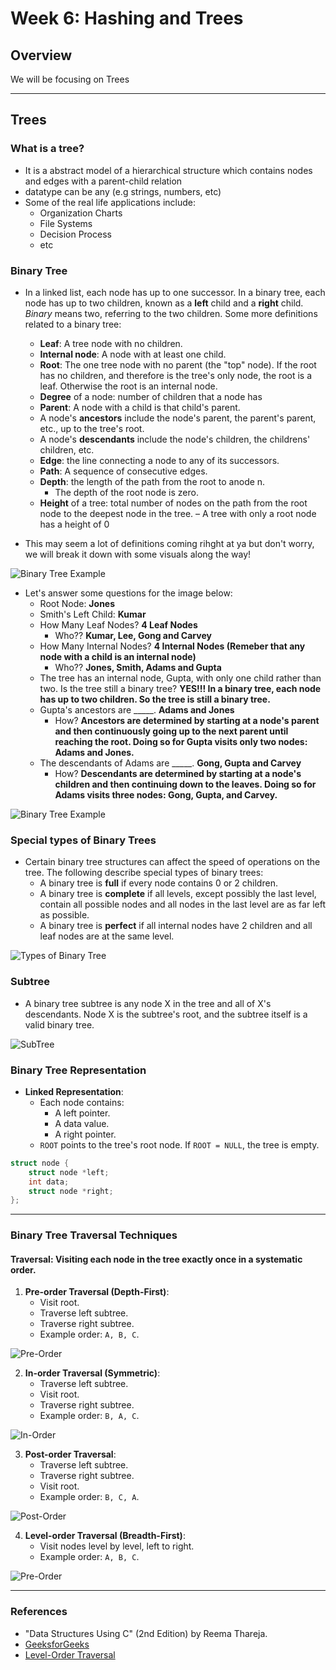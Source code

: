 # Week 6: Hashing and Trees
 
## Overview
We will be focusing on Trees 

---

## Trees

### What is a tree?

- It is a abstract model of a hierarchical structure which contains nodes and edges with a parent-child relation
- datatype can be any (e.g strings, numbers, etc)
- Some of the real life applications include:
    - Organization Charts
    - File Systems
    - Decision Process
    - etc 

### Binary Tree

- In a linked list, each node has up to one successor. In a binary tree, each node has up to two children, known as a **left** child and a **right** child. *Binary* means two, referring to the two children. Some more definitions related to a binary tree:

    - **Leaf**: A tree node with no children.
    - **Internal node**: A node with at least one child.
    - **Root**: The one tree node with no parent (the "top" node). If the root has no children, and therefore is the tree's only node, the root is a leaf. Otherwise the root is an internal node.
    - **Degree** of a node: number of children that a node has
    - **Parent**: A node with a child is that child's parent.
    - A node's **ancestors** include the node's parent, the parent's parent, etc., up to the tree's root.
    - A node's **descendants** include the node's children, the childrens' children, etc.
    - **Edge**: the line connecting a node to any of its successors.
    - **Path**: A sequence of consecutive edges.
    - **Depth**: the length of the path from the root to anode n.
        - The depth of the root node is zero.
    - **Height** of a tree: total number of nodes on the path from the root node to the deepest node in the tree.
        – A tree with only a root node has a height of 0

- This may seem a lot of definitions coming rihght at ya but don't worry, we will break it down with some visuals along the way!

![Binary Tree Example](/week6-hashingandtrees/images/image1.png)

- Let's answer some questions for the image below:
    - Root Node: **Jones**
    - Smith's Left Child: **Kumar**
    - How Many Leaf Nodes? **4 Leaf Nodes**
        - Who?? **Kumar, Lee, Gong and Carvey**
    - How Many Internal Nodes? **4 Internal Nodes (Remeber that any node with a child is an internal node)**
        - Who?? **Jones, Smith, Adams and Gupta**
    - The tree has an internal node, Gupta, with only one child rather than two. Is the tree still a binary tree? **YES!!! In a binary tree, each node has up to two children. So the tree is still a binary tree.**
    - Gupta's ancestors are _____. **Adams and Jones**
        - How? **Ancestors are determined by starting at a node's parent and then continuously going up to the next parent until reaching the root. Doing so for Gupta visits only two nodes: Adams and Jones.**
    - The descendants of Adams are _____. **Gong, Gupta and Carvey**
        - How? **Descendants are determined by starting at a node's children and then continuing down to the leaves. Doing so for Adams visits three nodes: Gong, Gupta, and Carvey.**

![Binary Tree Example](/week6-hashingandtrees/images/image3.png)

### Special types of Binary Trees

- Certain binary tree structures can affect the speed of operations on the tree. The following describe special types of binary trees:
    - A binary tree is **full** if every node contains 0 or 2 children.
    - A binary tree is **complete** if all levels, except possibly the last level, contain all possible nodes and all nodes in the last level are as far left as possible.
    - A binary tree is **perfect** if all internal nodes have 2 children and all leaf nodes are at the same level.

![Types of Binary Tree](/week6-hashingandtrees/images/image2.png)

### Subtree

- A binary tree subtree is any node X in the tree and all of X's descendants. Node X is the subtree's root, and the subtree itself is a valid binary tree.

![SubTree](/week6-hashingandtrees/images/image4.png)

### Binary Tree Representation

- **Linked Representation**:
  - Each node contains:
    - A left pointer.
    - A data value.
    - A right pointer.
  - `ROOT` points to the tree's root node. If `ROOT = NULL`, the tree is empty.

```c
struct node {
    struct node *left;
    int data;
    struct node *right;
};
```
---

### Binary Tree Traversal Techniques

#### **Traversal**: Visiting each node in the tree exactly once in a systematic order.

1. **Pre-order Traversal (Depth-First)**:
   - Visit root.
   - Traverse left subtree.
   - Traverse right subtree.
   - Example order: `A, B, C`.

![Pre-Order](/week6-hashingandtrees/images/image5.png)

2. **In-order Traversal (Symmetric)**:
   - Traverse left subtree.
   - Visit root.
   - Traverse right subtree.
   - Example order: `B, A, C`.

![In-Order](/week6-hashingandtrees/images/image5.png)

3. **Post-order Traversal**:
   - Traverse left subtree.
   - Traverse right subtree.
   - Visit root.
   - Example order: `B, C, A`.

![Post-Order](/week6-hashingandtrees/images/image5.png)

4. **Level-order Traversal (Breadth-First)**:
   - Visit nodes level by level, left to right.
   - Example order: `A, B, C`.

![Pre-Order](/week6-hashingandtrees/images/image5.png)

---

### References
- "Data Structures Using C" (2nd Edition) by Reema Thareja.
- [GeeksforGeeks](https://www.geeksforgeeks.org/dfs-traversal-of-a-tree-using-recursion/)
- [Level-Order Traversal](https://www.geeksforgeeks.org/level-order-tree-traversal/)
